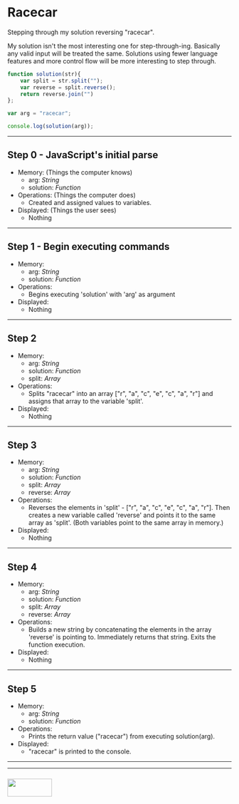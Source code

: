 # Racecar

Stepping through my solution reversing "racecar".

My solution isn't the most interesting one for step-through-ing.  Basically any valid input will be treated the same.  Solutions using fewer language features and more control flow will be more interesting to step through.

```js
function solution(str){
    var split = str.split(""); 
    var reverse = split.reverse(); 
    return reverse.join("") 
};

var arg = "racecar";

console.log(solution(arg));

```
---

## Step 0 - JavaScript's initial parse
* Memory: (Things the computer knows)
  * arg: _String_ 
  * solution: _Function_
* Operations: (Things the computer does)
  * Created and assigned values to variables.
* Displayed: (Things the user sees)
  * Nothing

---

## Step 1 - Begin executing commands
* Memory: 
  * arg: _String_ 
  * solution: _Function_
* Operations: 
  * Begins executing 'solution' with 'arg' as argument
* Displayed: 
  * Nothing

---

## Step 2
* Memory: 
  * arg: _String_ 
  * solution: _Function_
  * split: _Array_
* Operations: 
  * Splits "racecar" into an array ["r", "a", "c", "e", "c", "a", "r"] and assigns that array to the variable 'split'.
* Displayed: 
  * Nothing

---

## Step 3
* Memory: 
  * arg: _String_ 
  * solution: _Function_
  * split: _Array_
  * reverse: _Array_
* Operations: 
  * Reverses the elements in 'split' - ["r", "a", "c", "e", "c", "a", "r"]. Then creates a new variable called 'reverse' and points it to the same array as 'split'. (Both variables point to the same array in memory.)
* Displayed: 
  * Nothing

---

## Step 4
* Memory: 
  * arg: _String_ 
  * solution: _Function_
  * split: _Array_
  * reverse: _Array_
* Operations: 
  * Builds a new string by concatenating the elements in the array 'reverse' is pointing to. Immediately returns that string.  Exits the function execution.
* Displayed: 
  * Nothing

---

## Step 5
* Memory:
  * arg: _String_ 
  * solution: _Function_
* Operations:
  * Prints the return value ("racecar") from executing solution(arg).
* Displayed:
  * "racecar" is printed to the console.

___
___
### <a href="http://elewa.education/blog" target="_blank"><img src="https://user-images.githubusercontent.com/18554853/34921062-506450ae-f97d-11e7-875f-6feeb26ad72d.png" width="100" height="40"/></a>











